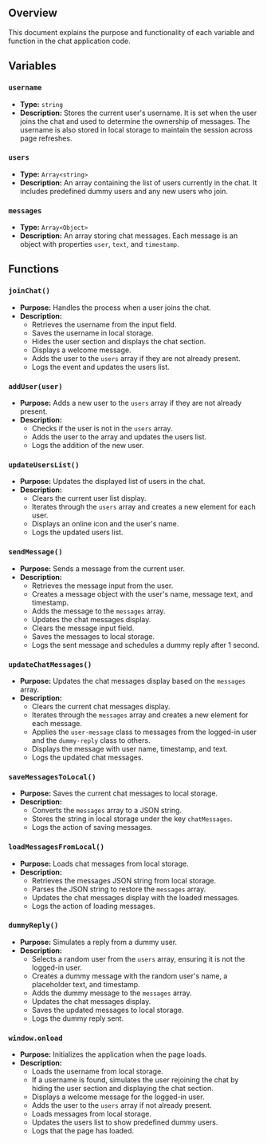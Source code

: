 ## Overview
This document explains the purpose and functionality of each variable and function in the chat application code.

## Variables

### `username`
- **Type:** `string`
- **Description:** Stores the current user's username. It is set when the user joins the chat and used to determine the ownership of messages. The username is also stored in local storage to maintain the session across page refreshes.

### `users`
- **Type:** `Array<string>`
- **Description:** An array containing the list of users currently in the chat. It includes predefined dummy users and any new users who join.

### `messages`
- **Type:** `Array<Object>`
- **Description:** An array storing chat messages. Each message is an object with properties `user`, `text`, and `timestamp`.

## Functions

### `joinChat()`
- **Purpose:** Handles the process when a user joins the chat.
- **Description:**
  - Retrieves the username from the input field.
  - Saves the username in local storage.
  - Hides the user section and displays the chat section.
  - Displays a welcome message.
  - Adds the user to the `users` array if they are not already present.
  - Logs the event and updates the users list.

### `addUser(user)`
- **Purpose:** Adds a new user to the `users` array if they are not already present.
- **Description:**
  - Checks if the user is not in the `users` array.
  - Adds the user to the array and updates the users list.
  - Logs the addition of the new user.

### `updateUsersList()`
- **Purpose:** Updates the displayed list of users in the chat.
- **Description:**
  - Clears the current user list display.
  - Iterates through the `users` array and creates a new element for each user.
  - Displays an online icon and the user's name.
  - Logs the updated users list.

### `sendMessage()`
- **Purpose:** Sends a message from the current user.
- **Description:**
  - Retrieves the message input from the user.
  - Creates a message object with the user's name, message text, and timestamp.
  - Adds the message to the `messages` array.
  - Updates the chat messages display.
  - Clears the message input field.
  - Saves the messages to local storage.
  - Logs the sent message and schedules a dummy reply after 1 second.

### `updateChatMessages()`
- **Purpose:** Updates the chat messages display based on the `messages` array.
- **Description:**
  - Clears the current chat messages display.
  - Iterates through the `messages` array and creates a new element for each message.
  - Applies the `user-message` class to messages from the logged-in user and the `dummy-reply` class to others.
  - Displays the message with user name, timestamp, and text.
  - Logs the updated chat messages.

### `saveMessagesToLocal()`
- **Purpose:** Saves the current chat messages to local storage.
- **Description:**
  - Converts the `messages` array to a JSON string.
  - Stores the string in local storage under the key `chatMessages`.
  - Logs the action of saving messages.

### `loadMessagesFromLocal()`
- **Purpose:** Loads chat messages from local storage.
- **Description:**
  - Retrieves the messages JSON string from local storage.
  - Parses the JSON string to restore the `messages` array.
  - Updates the chat messages display with the loaded messages.
  - Logs the action of loading messages.

### `dummyReply()`
- **Purpose:** Simulates a reply from a dummy user.
- **Description:**
  - Selects a random user from the `users` array, ensuring it is not the logged-in user.
  - Creates a dummy message with the random user's name, a placeholder text, and timestamp.
  - Adds the dummy message to the `messages` array.
  - Updates the chat messages display.
  - Saves the updated messages to local storage.
  - Logs the dummy reply sent.

### `window.onload`
- **Purpose:** Initializes the application when the page loads.
- **Description:**
  - Loads the username from local storage.
  - If a username is found, simulates the user rejoining the chat by hiding the user section and displaying the chat section.
  - Displays a welcome message for the logged-in user.
  - Adds the user to the `users` array if not already present.
  - Loads messages from local storage.
  - Updates the users list to show predefined dummy users.
  - Logs that the page has loaded.